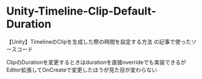 # Unity-Timeline-Clip-Default-Duration
【Unity】TimelineのClipを生成した際の時間を設定する方法
の記事で使ったソースコード

ClipのDurationを変更するときはdurationを直接overrideでも実装できるがEditor拡張してOnCreateで変更したほうが見た目が変わらない
